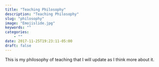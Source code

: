 ```yaml
---
title: "Teaching Philosophy"
description: "Teaching Philosophy"
slug: "philosophy"
image: "Emojislide.jpg"
keywords: ""
categories:
    - ""
date: 2017-11-25T19:23:11-05:00
draft: false
---
```

This is my philosophy of teaching that I will update as I think more about it.
